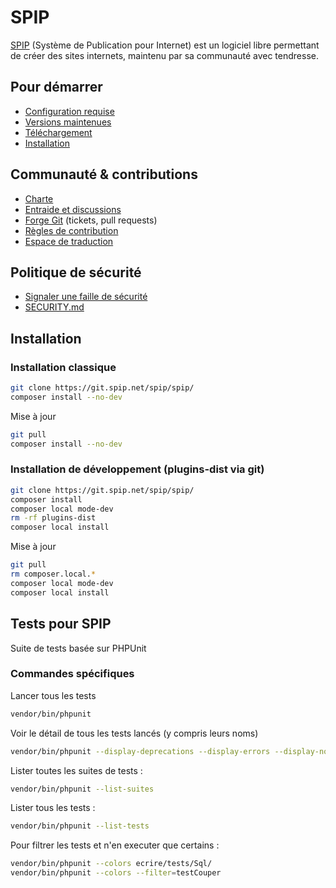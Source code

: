 # SPIP

[SPIP](https://www.spip.net/) (Système de Publication pour Internet) est un logiciel libre permettant de créer des sites internets,
maintenu par sa communauté avec tendresse.

## Pour démarrer

- [Configuration requise](https://www.spip.net/fr_article4351.html)
- [Versions maintenues](https://www.spip.net/fr_article6500.html)
- [Téléchargement](https://www.spip.net/fr_download)
- [Installation](https://www.spip.net/fr_rubrique151.html)

## Communauté & contributions

- [Charte](https://www.spip.net/fr_article6431.html)
- [Entraide et discussions](https://discuter.spip.net)
- [Forge Git](https://git.spip.net) (tickets, pull requests)
- [Règles de contribution](https://www.spip.net/fr_article825.html#Regles-de-contribution)
- [Espace de traduction](https://trad.spip.net)

## Politique de sécurité

- [Signaler une faille de sécurité](https://www.spip.net/fr_article6688.html)
- [SECURITY.md](SECURITY.md)

## Installation

### Installation classique

```bash
git clone https://git.spip.net/spip/spip/
composer install --no-dev
```

Mise à jour

```bash
git pull
composer install --no-dev
```

### Installation de développement (plugins-dist via git)

```bash
git clone https://git.spip.net/spip/spip/
composer install
composer local mode-dev
rm -rf plugins-dist
composer local install
```

Mise à jour

```bash
git pull
rm composer.local.*
composer local mode-dev
composer local install
```

## Tests pour SPIP

Suite de tests basée sur PHPUnit

### Commandes spécifiques

Lancer tous les tests

```bash
vendor/bin/phpunit
```

Voir le détail de tous les tests lancés (y compris leurs noms)

```bash
vendor/bin/phpunit --display-deprecations --display-errors --display-notices --display-warnings
```

Lister toutes les suites de tests :

```bash
vendor/bin/phpunit --list-suites
```

Lister tous les tests :

```bash
vendor/bin/phpunit --list-tests
```

Pour filtrer les tests et n'en executer que certains :

```bash
vendor/bin/phpunit --colors ecrire/tests/Sql/
vendor/bin/phpunit --colors --filter=testCouper
```

